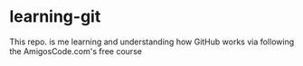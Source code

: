 # learning-git
This repo. is me learning and understanding how GitHub works via following the AmigosCode.com's free course
